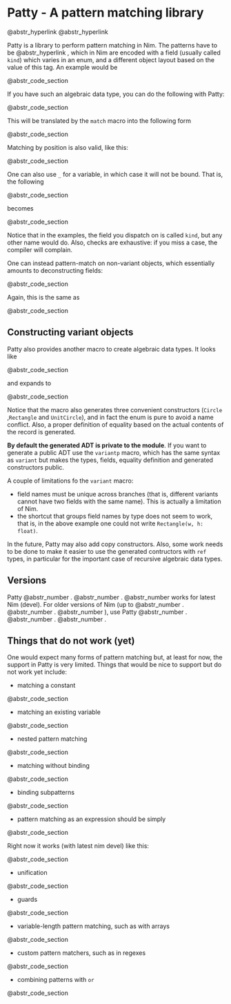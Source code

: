 # Patty - A pattern matching library

@abstr_hyperlink @abstr_hyperlink 

Patty is a library to perform pattern matching in Nim. The patterns have to be @abstr_hyperlink , which in Nim are encoded with a field (usually called `kind`) which varies in an enum, and a different object layout based on the value of this tag. An example would be

@abstr_code_section 

If you have such an algebraic data type, you can do the following with Patty:

@abstr_code_section 

This will be translated by the `match` macro into the following form

@abstr_code_section 

Matching by position is also valid, like this:

@abstr_code_section 

One can also use `_` for a variable, in which case it will not be bound. That is, the following

@abstr_code_section 

becomes

@abstr_code_section 

Notice that in the examples, the field you dispatch on is called `kind`, but any other name would do. Also, checks are exhaustive: if you miss a case, the compiler will complain.

One can instead pattern-match on non-variant objects, which essentially amounts to deconstructing fields:

@abstr_code_section 

Again, this is the same as

@abstr_code_section 

## Constructing variant objects

Patty also provides another macro to create algebraic data types. It looks like

@abstr_code_section 

and expands to

@abstr_code_section 

Notice that the macro also generates three convenient constructors (`Circle` ,`Rectangle` and `UnitCircle`), and in fact the enum is pure to avoid a name conflict. Also, a proper definition of equality based on the actual contents of the record is generated.

**By default the generated ADT is private to the module**. If you want to generate a public ADT use the `variantp` macro, which has the same syntax as `variant` but makes the types, fields, equality definition and generated constructors public.

A couple of limitations fo the `variant` macro:

  * field names must be unique across branches (that is, different variants cannot have two fields with the same name). This is actually a limitation of Nim.
  * the shortcut that groups field names by type does not seem to work, that is, in the above example one could not write `Rectangle(w, h: float)`.



In the future, Patty may also add copy constructors. Also, some work needs to be done to make it easier to use the generated contructors with `ref` types, in particular for the important case of recursive algebraic data types.

## Versions

Patty @abstr_number . @abstr_number . @abstr_number works for latest Nim (devel). For older versions of Nim (up to @abstr_number . @abstr_number . @abstr_number ), use Patty @abstr_number . @abstr_number . @abstr_number .

## Things that do not work (yet)

One would expect many forms of pattern matching but, at least for now, the support in Patty is very limited. Things that would be nice to support but do not work yet include:

  * matching a constant

@abstr_code_section 

  * matching an existing variable

@abstr_code_section 

  * nested pattern matching

@abstr_code_section 

  * matching without binding

@abstr_code_section 

  * binding subpatterns

@abstr_code_section 

  * pattern matching as an expression should be simply

@abstr_code_section 




Right now it works (with latest nim devel) like this:

@abstr_code_section 

  * unification

@abstr_code_section 

  * guards

@abstr_code_section 

  * variable-length pattern matching, such as with arrays

@abstr_code_section 

  * custom pattern matchers, such as in regexes

@abstr_code_section 

  * combining patterns with `or`

@abstr_code_section 



